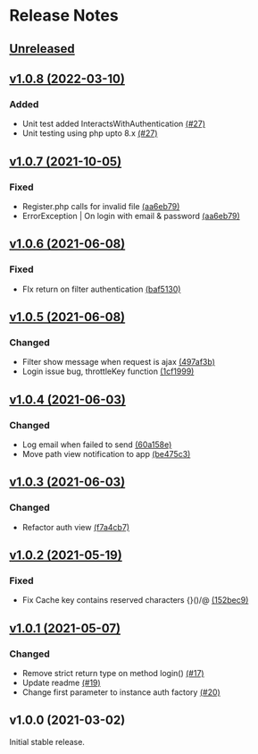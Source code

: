 # Release Notes

## [Unreleased](https://github.com/agungsugiarto/codeigniter4-authentication/compare/v1.0.8...1.x)

## [v1.0.8 (2022-03-10)](https://github.com/agungsugiarto/codeigniter4-authentication/compare/v1.0.7...v1.0.8)

### Added
- Unit test added InteractsWithAuthentication [(#27)](https://github.com/agungsugiarto/codeigniter4-authentication/pull/27)
- Unit testing using php upto 8.x [(#27)](https://github.com/agungsugiarto/codeigniter4-authentication/pull/27)
## [v1.0.7 (2021-10-05)](https://github.com/agungsugiarto/codeigniter4-authentication/compare/v1.0.6...v1.0.7)

### Fixed
- Register.php calls for invalid file [(aa6eb79)](https://github.com/agungsugiarto/codeigniter4-authentication/commit/aa6eb799dda140a11aa5cfd5352f0cb58635e87c)
- ErrorException | On login with email & password [(aa6eb79)](https://github.com/agungsugiarto/codeigniter4-authentication/commit/aa6eb799dda140a11aa5cfd5352f0cb58635e87c)

## [v1.0.6 (2021-06-08)](https://github.com/agungsugiarto/codeigniter4-authentication/compare/v1.0.5...v1.0.6)

### Fixed
- FIx return on filter authentication [(baf5130)](https://github.com/agungsugiarto/codeigniter4-authentication/commit/baf513071b0c31ec78bfecaab0f0309da2e70830)

## [v1.0.5 (2021-06-08)](https://github.com/agungsugiarto/codeigniter4-authentication/compare/v1.0.4...v1.0.5)

### Changed
- Filter show message when request is ajax [(497af3b)](https://github.com/agungsugiarto/codeigniter4-authentication/commit/497af3be8fc9e922b8cfe22ccc49a4e682ae31f7)
- Login issue bug, throttleKey function [(1cf1999)](https://github.com/agungsugiarto/codeigniter4-authentication/commit/1cf19994dc4b8e3b93dbcbc685888182987317dc)

## [v1.0.4 (2021-06-03)](https://github.com/agungsugiarto/codeigniter4-authentication/compare/v1.0.3...v1.0.4)

### Changed
- Log email when failed to send [(60a158e)](https://github.com/agungsugiarto/codeigniter4-authentication/commit/60a158e28152b60a4446ee21bed8e1282b16f3e5)
- Move path view notification to app [(be475c3)](https://github.com/agungsugiarto/codeigniter4-authentication/commit/be475c3d337a8e2756cddc92270f848e32c5795a)

## [v1.0.3 (2021-06-03)](https://github.com/agungsugiarto/codeigniter4-authentication/compare/v1.0.2...v1.0.3)

### Changed
- Refactor auth view [(f7a4cb7)](https://github.com/agungsugiarto/codeigniter4-authentication/commit/f7a4cb7e3f7c75599225a9c182e258f478a2f32d)

## [v1.0.2 (2021-05-19)](https://github.com/agungsugiarto/codeigniter4-authentication/compare/v1.0.1...v1.0.2)

### Fixed
- Fix Cache key contains reserved characters {}()/\@ [(152bec9)](https://github.com/agungsugiarto/codeigniter4-authentication/commit/152bec9577dc1978ad80abd2fcbce4de7af2c244)
## [v1.0.1 (2021-05-07)](https://github.com/agungsugiarto/codeigniter4-authentication/compare/v1.0.0...v1.0.1)

### Changed
- Remove strict return type on method login() [(#17)](https://github.com/agungsugiarto/codeigniter4-authentication/pull/17)
- Update readme [(#19)](https://github.com/agungsugiarto/codeigniter4-authentication/pull/19)
- Change first parameter to instance auth factory [(#20)](https://github.com/agungsugiarto/codeigniter4-authentication/pull/20)

## v1.0.0 (2021-03-02)

Initial stable release.